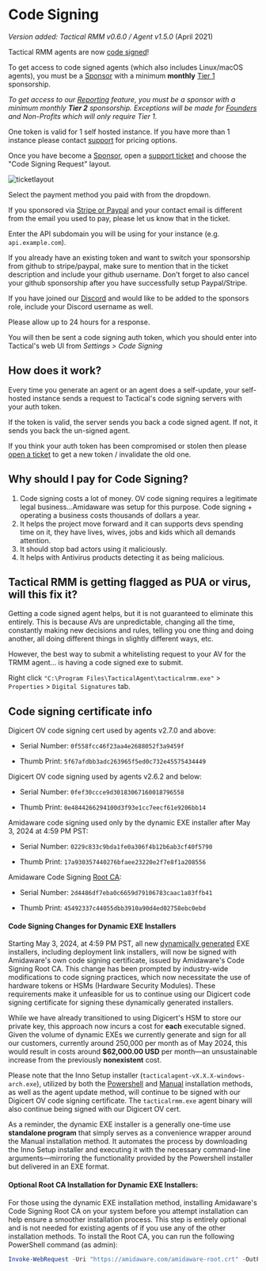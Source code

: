 # Code Signing

*Version added: Tactical RMM v0.6.0 / Agent v1.5.0* (April 2021)

Tactical RMM agents are now [code signed](https://comodosslstore.com/resources/what-is-microsoft-authenticode-code-signing-certificate/)!

To get access to code signed agents (which also includes Linux/macOS agents), you must be a [Sponsor](sponsor.md) with a minimum **monthly** [Tier 1](sponsor.md#sponsor-with-stripe-or-paypal) sponsorship.

*To get access to our [Reporting](./ee/reporting/reporting_overview.md) feature, you must be a sponsor with a minimum monthly **Tier 2** sponsorship. Exceptions will be made for [Founders](./ee/reporting/functions/faq.md#pricing) and Non-Profits which will only require Tier 1.*

One token is valid for 1 self hosted instance. If you have more than 1 instance please contact [support](https://support.amidaware.com/) for pricing options.

Once you have become a [Sponsor](sponsor.md), open a [support ticket](https://support.amidaware.com/) and choose the "Code Signing Request" layout.

![ticketlayout](images/code_signing_ticket_layout.png)

Select the payment method you paid with from the dropdown.

If you sponsored via [Stripe or Paypal](sponsor.md#sponsor-with-stripe-or-paypal) and your contact email is different from the email you used to pay, please let us know that in the ticket.

Enter the API subdomain you will be using for your instance (e.g. `api.example.com`).

If you already have an existing token and want to switch your sponsorship from github to stripe/paypal, make sure to mention that in the ticket description and include your github username. Don't forget to also cancel your github sponsorship after you have successfully setup Paypal/Stripe.

If you have joined our [Discord](https://discord.gg/upGTkWp) and would like to be added to the sponsors role, include your Discord username as well.

Please allow up to 24 hours for a response.

You will then be sent a code signing auth token, which you should enter into Tactical's web UI from *Settings > Code Signing*

## How does it work?

Every time you generate an agent or an agent does a self-update, your self-hosted instance sends a request to Tactical's code signing servers with your auth token.

If the token is valid, the server sends you back a code signed agent. If not, it sends you back the un-signed agent.

If you think your auth token has been compromised or stolen then please [open a ticket](https://support.amidaware.com/) to get a new token / invalidate the old one.

## Why should I pay for Code Signing?

1. Code signing costs a lot of money. OV code signing requires a legitimate legal business...Amidaware was setup for this purpose. Code signing + operating a business costs thousands of dollars a year.
2. It helps the project move forward and it can supports devs spending time on it, they have lives, wives, jobs and kids which all demands attention.
3. It should stop bad actors using it maliciously.
4. It helps with Antivirus products detecting it as being malicious.

## Tactical RMM is getting flagged as PUA or virus, will this fix it?

Getting a code signed agent helps, but it is not guaranteed to eliminate this entirely. This is because AVs are unpredictable, changing all the time, constantly making new decisions and rules, telling you one thing and doing another, all doing different things in slightly different ways, etc.

However, the best way to submit a whitelisting request to your AV for the TRMM agent... is having a code signed exe to submit.

Right click `"C:\Program Files\TacticalAgent\tacticalrmm.exe"` > `Properties` > `Digital Signatures` tab.

## Code signing certificate info

Digicert OV code signing cert used by agents v2.7.0 and above:

 - Serial Number: `0f558fcc46f23aa4e2688052f3a9459f`

 - Thumb Print: `5f67afdbb3adc263965f5ed0c732e45575434449`

Digicert OV code signing used by agents v2.6.2 and below:

 - Serial Number: `0fef30ccce9d30183067160018796558`

 - Thumb Print: `0e4844266294100d3f93e1cc7eecf61e9206bb14`

Amidaware code signing used only by the dynamic EXE installer after May 3, 2024 at 4:59 PM PST:

 - Serial Number: `0229c833c9bda1fe0a306f4b12b6ab3cf40f5790`

 - Thumb Print: `17a930357440276bfaee23220e2f7e8f1a208556`

Amidaware Code Signing [Root CA](https://amidaware.com/amidaware-root.crt):

 - Serial Number: `2d4486df7eba0c6659d79106783caac1a83ffb41`

 - Thumb Print: `45492337c44055dbb3910a90d4ed02758ebc0ebd`

#### Code Signing Changes for Dynamic EXE Installers
Starting May 3, 2024, at 4:59 PM PST, all new [dynamically generated](./install_agent.md#dynamically-generated-executable) EXE installers, including deployment link installers, will now be signed with Amidaware's own code signing certificate, issued by Amidaware's Code Signing Root CA. This change has been prompted by industry-wide modifications to code signing practices, which now necessitate the use of hardware tokens or HSMs (Hardware Security Modules). These requirements make it unfeasible for us to continue using our Digicert code signing certificate for signing these dynamically generated installers.

While we have already transitioned to using Digicert's HSM to store our private key, this approach now incurs a cost for **each** executable signed. Given the volume of dynamic EXEs we currently generate and sign for all our customers, currently around 250,000 per month as of May 2024, this would result in costs around **$62,000.00 USD** per month—an unsustainable increase from the previously **nonexistent** cost.

Please note that the Inno Setup installer (`tacticalagent-vX.X.X-windows-arch.exe`), utilized by both the [Powershell](./install_agent.md#powershell) and [Manual](./install_agent.md#manual) installation methods, as well as the agent update method, will continue to be signed with our Digicert OV code signing certificate. The `tacticalrmm.exe` agent binary will also continue being signed with our Digicert OV cert.

As a reminder, the dynamic EXE installer is a generally one-time use **standalone program** that simply serves as a convenience wrapper around the Manual installation method. It automates the process by downloading the Inno Setup installer and executing it with the necessary command-line arguments—mirroring the functionality provided by the Powershell installer but delivered in an EXE format.

#### Optional Root CA Installation for Dynamic EXE Installers:

For those using the dynamic EXE installation method, installing Amidaware's Code Signing Root CA on your system before you attempt installation can help ensure a smoother installation process. This step is entirely optional and is not needed for existing agents of if you use any of the other installation methods. To install the Root CA, you can run the following PowerShell command (as admin):

```powershell
Invoke-WebRequest -Uri "https://amidaware.com/amidaware-root.crt" -OutFile "amida-root.crt"; Import-Certificate -FilePath "amida-root.crt" -CertStoreLocation Cert:\LocalMachine\Root
```


